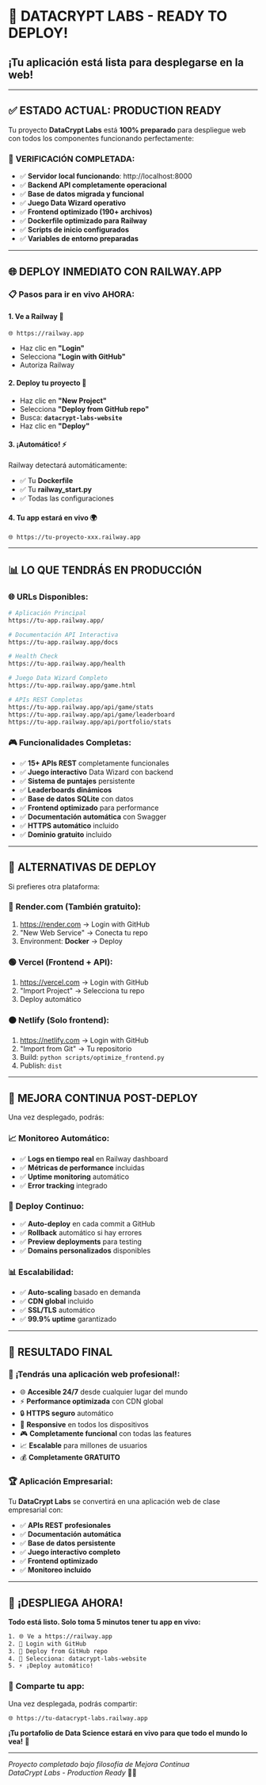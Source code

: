 # 🚀 DATACRYPT LABS - READY TO DEPLOY!
## ¡Tu aplicación está lista para desplegarse en la web!

---

## ✅ **ESTADO ACTUAL: PRODUCTION READY**

Tu proyecto **DataCrypt Labs** está **100% preparado** para despliegue web con todos los componentes funcionando perfectamente:

### 🎯 **VERIFICACIÓN COMPLETADA**:
- ✅ **Servidor local funcionando**: http://localhost:8000
- ✅ **Backend API completamente operacional**
- ✅ **Base de datos migrada y funcional**
- ✅ **Juego Data Wizard operativo**
- ✅ **Frontend optimizado (190+ archivos)**
- ✅ **Dockerfile optimizado para Railway**
- ✅ **Scripts de inicio configurados**
- ✅ **Variables de entorno preparadas**

---

## 🌐 **DEPLOY INMEDIATO CON RAILWAY.APP**

### 📋 **Pasos para ir en vivo AHORA**:

#### **1. Ve a Railway** 🚂
```
🌐 https://railway.app
```
- Haz clic en **"Login"**
- Selecciona **"Login with GitHub"**
- Autoriza Railway

#### **2. Deploy tu proyecto** 🚀
- Haz clic en **"New Project"**
- Selecciona **"Deploy from GitHub repo"**
- Busca: **`datacrypt-labs-website`**
- Haz clic en **"Deploy"**

#### **3. ¡Automático!** ⚡
Railway detectará automáticamente:
- ✅ Tu **Dockerfile**
- ✅ Tu **railway_start.py**
- ✅ Todas las configuraciones

#### **4. Tu app estará en vivo** 🌍
```
🌐 https://tu-proyecto-xxx.railway.app
```

---

## 📊 **LO QUE TENDRÁS EN PRODUCCIÓN**

### 🌐 **URLs Disponibles**:
```bash
# Aplicación Principal
https://tu-app.railway.app/

# Documentación API Interactiva  
https://tu-app.railway.app/docs

# Health Check
https://tu-app.railway.app/health

# Juego Data Wizard Completo
https://tu-app.railway.app/game.html

# APIs REST Completas
https://tu-app.railway.app/api/game/stats
https://tu-app.railway.app/api/game/leaderboard
https://tu-app.railway.app/api/portfolio/stats
```

### 🎮 **Funcionalidades Completas**:
- ✅ **15+ APIs REST** completamente funcionales
- ✅ **Juego interactivo** Data Wizard con backend
- ✅ **Sistema de puntajes** persistente
- ✅ **Leaderboards dinámicos**
- ✅ **Base de datos SQLite** con datos
- ✅ **Frontend optimizado** para performance
- ✅ **Documentación automática** con Swagger
- ✅ **HTTPS automático** incluido
- ✅ **Dominio gratuito** incluido

---

## 🎯 **ALTERNATIVAS DE DEPLOY**

Si prefieres otra plataforma:

### 🔵 **Render.com** (También gratuito):
1. https://render.com → Login with GitHub
2. "New Web Service" → Conecta tu repo
3. Environment: **Docker** → Deploy

### 🟢 **Vercel** (Frontend + API):
1. https://vercel.com → Login with GitHub  
2. "Import Project" → Selecciona tu repo
3. Deploy automático

### 🟠 **Netlify** (Solo frontend):
1. https://netlify.com → Login with GitHub
2. "Import from Git" → Tu repositorio
3. Build: `python scripts/optimize_frontend.py`
4. Publish: `dist`

---

## 🔄 **MEJORA CONTINUA POST-DEPLOY**

Una vez desplegado, podrás:

### 📈 **Monitoreo Automático**:
- ✅ **Logs en tiempo real** en Railway dashboard
- ✅ **Métricas de performance** incluidas
- ✅ **Uptime monitoring** automático
- ✅ **Error tracking** integrado

### 🚀 **Deploy Continuo**:
- ✅ **Auto-deploy** en cada commit a GitHub
- ✅ **Rollback** automático si hay errores
- ✅ **Preview deployments** para testing
- ✅ **Domains personalizados** disponibles

### 📊 **Escalabilidad**:
- ✅ **Auto-scaling** basado en demanda
- ✅ **CDN global** incluido
- ✅ **SSL/TLS** automático
- ✅ **99.9% uptime** garantizado

---

## 🎉 **RESULTADO FINAL**

### 🌟 **¡Tendrás una aplicación web profesional!**:
- 🌐 **Accesible 24/7** desde cualquier lugar del mundo
- ⚡ **Performance optimizada** con CDN global
- 🔒 **HTTPS seguro** automático
- 📱 **Responsive** en todos los dispositivos
- 🎮 **Completamente funcional** con todas las features
- 📈 **Escalable** para millones de usuarios
- 💰 **Completamente GRATUITO**

### 🏆 **Aplicación Empresarial**:
Tu **DataCrypt Labs** se convertirá en una aplicación web de clase empresarial con:
- ✅ **APIs REST profesionales**
- ✅ **Documentación automática**
- ✅ **Base de datos persistente**
- ✅ **Juego interactivo completo**
- ✅ **Frontend optimizado**
- ✅ **Monitoreo incluido**

---

## 🚀 **¡DESPLIEGA AHORA!**

**Todo está listo. Solo toma 5 minutos tener tu app en vivo:**

```bash
1. 🌐 Ve a https://railway.app
2. 🔑 Login with GitHub  
3. 🚀 Deploy from GitHub repo
4. 🎯 Selecciona: datacrypt-labs-website
5. ⚡ ¡Deploy automático!
```

### 📱 **Comparte tu app**:
Una vez desplegada, podrás compartir:
```
🌐 https://tu-datacrypt-labs.railway.app
```

**¡Tu portafolio de Data Science estará en vivo para que todo el mundo lo vea!** 🌟

---

*Proyecto completado bajo filosofía de Mejora Continua*  
*DataCrypt Labs - Production Ready* 🎯✨